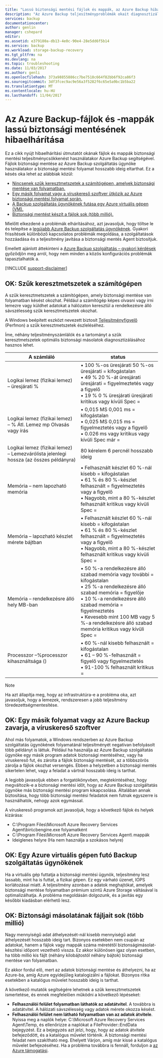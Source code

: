 ```yaml
---
title: "Lassú biztonsági mentési fájlok és mappák, az Azure Backup hibaelhárítása |} Microsoft Docs"
description: "Az Azure Backup teljesítményproblémák okait diagnosztizálása hibaelhárítási útmutatást nyújt"
services: backup
documentationcenter: 
author: genlin
manager: cshepard
editor: 
ms.assetid: e379180a-db13-4e0c-90e4-28e5dd6f5b14
ms.service: backup
ms.workload: storage-backup-recovery
ms.tgt_pltfrm: na
ms.devlang: na
ms.topic: troubleshooting
ms.date: 11/03/2017
ms.author: genli
ms.openlocfilehash: 373a98855886cc7be7518c664f82bb6f92ca86f3
ms.sourcegitcommit: 3df3fcec9ac9e56a3f5282f6c65e5a9bc1b5ba22
ms.translationtype: MT
ms.contentlocale: hu-HU
ms.lasthandoff: 11/04/2017
---
```

# <a name="troubleshoot-slow-backup-of-files-and-folders-in-azure-backup"></a>Az Azure Backup-fájlok és -mappák lassú biztonsági mentésének hibaelhárítása
Ez a cikk nyújt hibaelhárítási útmutatót okának fájlok és mappák biztonsági mentési teljesítménycsökkenést használatakor Azure Backup segítségével. Fájlok biztonsági mentése az Azure Backup szolgáltatás ügynöke használatakor a biztonsági mentési folyamat hosszabb ideig eltarthat. Ez a késés oka lehet az alábbiak közül:

* [Nincsenek szűk keresztmetszetek a számítógépen, amelyek biztonsági mentése van folyamatban.](#cause1)
* [Egy másik folyamat vagy a víruskereső szoftver ütközik az Azure biztonsági mentési folyamat során.](#cause2)
* [A Backup szolgáltatás ügynökének futása egy Azure virtuális gépen (VM).](#cause3)  
* [Biztonsági mentést készít a fájlok sok (több millió).](#cause4)

Mielőtt elkezdené a problémák elhárításához, azt javasoljuk, hogy töltse le és telepítse a [legújabb Azure Backup szolgáltatás ügynökének](http://aka.ms/azurebackup_agent). Gyakori frissítések különböző kapcsolatos problémák megoldása, a szolgáltatások hozzáadása és a teljesítmény javítása a biztonsági mentés Agent biztosítjuk.

Emellett ajánlott áttekinteni a [Azure Backup szolgáltatás – gyakori kérdések](backup-azure-backup-faq.md) győződjön meg arról, hogy nem minden a közös konfigurációs problémák tapasztalhatók a.

[!INCLUDE [support-disclaimer](../../includes/support-disclaimer.md)]

<a id="cause1"></a>

## <a name="cause-performance-bottlenecks-on-the-computer"></a>OK: Szűk keresztmetszetek a számítógépen
A szűk keresztmetszetek a számítógépen, amely biztonsági mentése van folyamatban késést okozhat. Például a számítógép képes olvasni vagy írni lemezre vagy küldhet adatokat a hálózaton keresztül a rendelkezésre álló sávszélesség szűk keresztmetszetek okozhat.

A Windows beépített eszközt nevezett biztosít [Teljesítményfigyelő](https://technet.microsoft.com/magazine/2008.08.pulse.aspx) (Perfmon) a szűk keresztmetszetek észleléséhez.

Íme, néhány teljesítményszámlálók és a tartományt a szűk keresztmetszetek optimális biztonsági másolatok diagnosztizálásához hasznos lehet.

| A számláló | status |
| --- | --- |
| Logikai lemez (fizikai lemez) – üresjárati % |• 100 %-os üresjárati 50 %-os üresjárati = kifogástalan</br>• 49 % 20 %-át üresjárati üresjárati = figyelmeztetés vagy a figyelő</br>• 19 % 0 % üresjárati üresjárati kritikus vagy kívüli Spec = |
| Logikai lemez (fizikai lemez) – % Átl. Lemez mp Olvasás vagy írás |• 0,015 MS 0,001 ms = kifogástalan</br>• 0,025 MS 0,015 ms = figyelmeztetés vagy a figyelő</br>• 0.026 ms vagy kritikus vagy kívüli Spec már = |
| Logikai lemez (fizikai lemez) – Lemezvárólista jelenlegi hossza (az összes példányra) |80 kérelem 6 percnél hosszabb ideig |
| Memória – nem lapozható memória |• Felhasznált készlet 60 %-nál kisebb = kifogástalan<br>• 61 % és 80 %-készlet felhasznált = figyelmeztetés vagy a figyelő</br>• Nagyobb, mint a 80 %-készlet felhasznált kritikus vagy kívüli Spec = |
| Memória – lapozható készlet mérete bájtban |• Felhasznált készlet 60 %-nál kisebb = kifogástalan</br>• 61 % és 80 %-készlet felhasznált = figyelmeztetés vagy a figyelő</br>• Nagyobb, mint a 80 %-készlet felhasznált kritikus vagy kívüli Spec = |
| Memória – rendelkezésre álló hely MB-ban |• 50 %-a rendelkezésre álló szabad memória vagy további = kifogástalan</br>• 25 %-a rendelkezésre álló szabad memória = figyelője</br>• 10 %-a rendelkezésre álló szabad memória = figyelmeztetés</br>• Kevesebb mint 100 MB vagy 5 %-a rendelkezésre álló szabad memória kritikus vagy kívüli Spec = |
| Processzor –\%processzor kihasználtsága () |• 60 %-nál kisebb felhasznált = kifogástalan</br>• 61 – 90 %-felhasznált = figyelő vagy figyelmeztetés</br>• 91-100 % felhasznált kritikus = |

> [!NOTE]
> Ha azt állapítja meg, hogy az infrastruktúra-e a probléma oka, azt javasoljuk, hogy a lemezek, rendszeresen a jobb teljesítmény töredezettségmentesítése.
>
>

<a id="cause2"></a>

## <a name="cause-another-process-or-antivirus-software-interfering-with-azure-backup"></a>OK: Egy másik folyamat vagy az Azure Backup zavarja, a víruskereső szoftver
Ahol más folyamatok, a Windows rendszerben az Azure Backup szolgáltatás ügynökének folyamatánál teljesítményét negatívan befolyásolt több példányt is láttuk. Például ha használja az Azure Backup szolgáltatás ügynöke egy másik program adatok biztonsági mentéséhez, vagy ha víruskereső fut, és zárolta a fájlok biztonsági mentését, az a többszörös zárolja a fájlok okozhat versengés. Ebben a helyzetben a biztonsági mentés sikertelen lehet, vagy a feladat a vártnál hosszabb ideig is tarthat.

A legjobb javasoljuk ebben a forgatókönyvben, megtekintéséhez, hogy megváltozik-e a biztonsági mentési időt, hogy az Azure Backup szolgáltatás ügynöke más biztonsági mentési program kikapcsolása. Általában annak biztosítása, hogy több biztonsági mentési feladatok nem futnak egyszerre is használhatók, nehogy azok egymással.

A víruskereső programok azt javasoljuk, hogy a következő fájlok és helyek kizárása:

* C:\Program Files\Microsoft Azure Recovery Services Agent\bin\cbengine.exe folyamatként
* C:\Program Files\Microsoft Azure Recovery Services Agent\ mappák
* Ideiglenes helyre (Ha nem használja a szokásos helyre)

<a id="cause3"></a>

## <a name="cause-backup-agent-running-on-an-azure-virtual-machine"></a>OK: Egy Azure virtuális gépen futó Backup szolgáltatás ügynökének
Ha a virtuális gép futtatja a biztonsági mentési ügynök, teljesítmény lesz lassabb, mint ha is futtat, a fizikai gépen. Ez egy várható üzenet, IOPS korlátozásai miatt.  A teljesítmény azonban a adatok meghajtókat, amelyek biztonsági mentése folyamatban prémium szintű Azure Storage váltásával is optimalizálhatja. A probléma megoldásán dolgozunk, és a javítás egy későbbi kiadásban elérhető lesz.

<a id="cause4"></a>

## <a name="cause-backing-up-a-large-number-millions-of-files"></a>OK: Biztonsági másolatának fájljait sok (több millió)
Nagy mennyiségű adat áthelyezését-nál kisebb mennyiségű adat áthelyezését hosszabb ideig tart. Bizonyos esetekben nem csupán az adatokat, hanem a fájlok vagy mappák száma méretétől biztonságimásolat-készítési időpont vezethető vissza. Ez akkor különösen igaz olyan esetben, ha több millió kis fájlt (néhány kilobájtostól néhány bájtok) biztonsági mentése van folyamatban.

Ez akkor fordul elő, mert az adatok biztonsági mentése és áthelyezni, ha az Azure-ba, amíg Azure egyidejűleg katalogizálni a fájlokat. Bizonyos ritka esetekben a katalógus művelet hosszabb ideig is tarthat.

A következő mutatók segítségére lehetnek a szűk keresztmetszetek ismertetése, és ennek megfelelően működni a következő lépéseket:

* **Felhasználói felület folyamatban láthatók az adatátvitel**. A továbbra is adatátvitel. A hálózati sávszélesség vagy adatok mérete okozza késést.
* **Felhasználói felület nem látható folyamatban van az adatok átvitele**. Nyissa meg a naplók helye: C:\Microsoft Azure Recovery Services Agent\Temp, és ellenőrizze a naplókat a FileProvider::EndData bejegyzést. Ez a bejegyzés azt jelzi, hogy, hogy az adatok átvitele befejeződött, és a katalógus művelet történik. A biztonsági mentési feladat nem szakítható meg. Ehelyett Várjon, amíg már kissé a katalógus művelet befejezéséhez. Ha a probléma továbbra is fennáll, forduljon a [az Azure támogatási](https://portal.azure.com/#create/Microsoft.Support).
